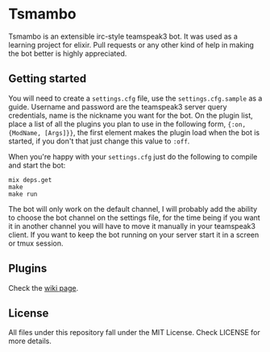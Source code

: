 # Tsmambo

Tsmambo is an extensible irc-style teamspeak3 bot. It was used as a learning project for elixir.
Pull requests or any other kind of help in making the bot better is highly appreciated.

Getting started
---------------

You will need to create a `settings.cfg` file, use the `settings.cfg.sample` as a guide.
Username and password are the teamspeak3 server query credentials, name is the nickname you want for the bot.
On the plugin list, place a list of all the plugins you plan to use in the following form,
`{:on, {ModName, [Args]}}`, the first element makes the plugin load when the bot is started, if you don't that just change this value to `:off`.

When you're happy with your `settings.cfg` just do the following to compile and start the bot:

	mix deps.get
	make
	make run

The bot will only work on the default channel, I will probably add the ability to choose the bot
channel on the settings file, for the time being if you want it in another channel you will have to move it
manually in your teamspeak3 client. If you want to keep the bot running on your server start it in a screen or
tmux session.

Plugins
-------

Check the [wiki page](https://github.com/mrshankly/tsmambo/wiki/Plugins).

License
-------

All files under this repository fall under the MIT License. Check LICENSE for more details.
